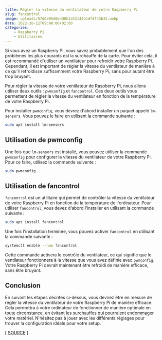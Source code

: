 ```yaml
---
title: Régler la vitesse du ventilateur de votre Raspberry Pi
slug: fancontrol
image: uploads/87d6e95d0edd0b2d33144b1df4f43b35.webp
date: 2022-10-12T09:00:00+02:00
categories:
    - Raspberry Pi
    - Utilitaires
---
```


Si vous avez un Raspberry Pi, vous savez probablement que l'un des problèmes les plus courants est la surchauffe de la carte. Pour éviter cela, il est recommandé d'utiliser un ventilateur pour refroidir votre Raspberry Pi. Cependant, il est important de régler la vitesse du ventilateur de manière à ce qu'il refroidisse suffisamment votre Raspberry Pi, sans pour autant être trop bruyant.

Pour régler la vitesse de votre ventilateur de Raspberry Pi, nous allons utiliser deux outils : `pwmconfig` et `fancontrol`. Ces deux outils vous permettent de régler la vitesse du ventilateur en fonction de la température de votre Raspberry Pi.

Pour installer `pwmconfig`, vous devrez d'abord installer un paquet appelé `lm-sensors`. Vous pouvez le faire en utilisant la commande suivante :

```bash
sudo apt install lm-sensors
```

## Utilisation de pwmconfig

Une fois que `lm-sensors` est installé, vous pouvez utiliser la commande `pwmconfig` pour configurer la vitesse du ventilateur de votre Raspberry Pi. Pour ce faire, utilisez la commande suivante :

```bash
sudo pwmconfig
```

## Utilisation de fancontrol

`fancontrol` est un utilitaire qui permet de contrôler la vitesse du ventilateur de votre Raspberry Pi en fonction de la température de l'ordinateur. Pour utiliser `fancontrol`, vous devez d'abord l'installer en utilisant la commande suivante :

```bash
sudo apt install fancontrol
```

Une fois l'installation terminée, vous pouvez activer `fancontrol` en utilisant la commande suivante :

```bash
systemctl enable --now fancontrol
```

Cette commande activera le contrôle du ventilateur, ce qui signifie que le ventilateur fonctionnera à la vitesse que vous avez définie avec `pwmconfig`. Votre Raspberry Pi devrait maintenant être refroidi de manière efficace, sans être bruyant.

## Conclusion

En suivant les étapes décrites ci-dessus, vous devriez être en mesure de régler la vitesse du ventilateur de votre Raspberry Pi de manière efficace. Cela permettra à votre ordinateur de fonctionner de manière optimale en toute circonstance, en évitant les surchauffes qui pourraient endommager votre matériel. N'hésitez pas à jouer avec les différents réglages pour trouver la configuration idéale pour votre setup.

[ [SOURCE](https://dietpi.com/forum/t/14175/7) ]

